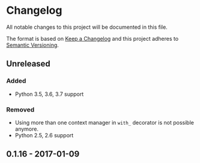 # Changelog

All notable changes to this project will be documented in this file.

The format is based on [Keep a Changelog](http://keepachangelog.com/en/1.0.0/)
and this project adheres to [Semantic Versioning](http://semver.org/spec/v2.0.0.html).

## Unreleased

### Added

- Python 3.5, 3.6, 3.7 support

### Removed

- Using more than one context manager in `with_` decorator is not possible anymore.
- Python 2.5, 2.6 support

## 0.1.16 - 2017-01-09
